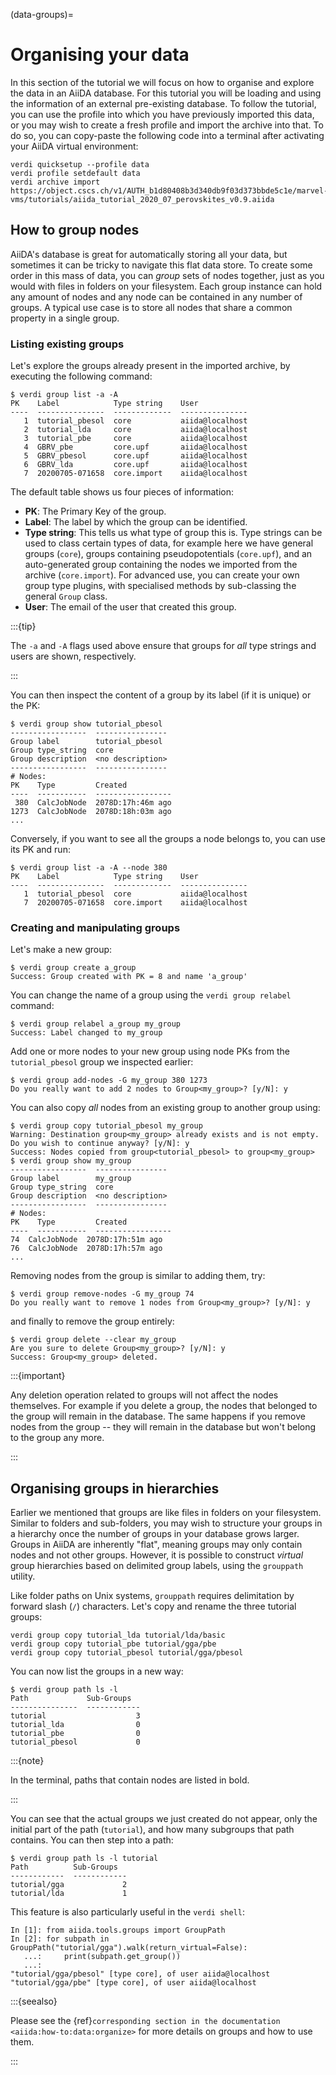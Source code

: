 (data-groups)=

# Organising your data

In this section of the tutorial we will focus on how to organise and explore the data in an AiiDA database.
For this tutorial you will be loading and using the information of an external pre-existing database.
To follow the tutorial, you can use the profile into which you have previously imported this data, or you may wish to create a fresh profile and import the archive into that.
To do so, you can copy-paste the following code into a terminal after activating your AiiDA virtual environment:

```{code-block} console
verdi quicksetup --profile data
verdi profile setdefault data
verdi archive import https://object.cscs.ch/v1/AUTH_b1d80408b3d340db9f03d373bbde5c1e/marvel-vms/tutorials/aiida_tutorial_2020_07_perovskites_v0.9.aiida
```

## How to group nodes

AiiDA's database is great for automatically storing all your data, but sometimes it can be tricky to navigate this flat data store.
To create some order in this mass of data, you can *group* sets of nodes together, just as you would with files in folders on your filesystem.
Each group instance can hold any amount of nodes and any node can be contained in any number of groups.
A typical use case is to store all nodes that share a common property in a single group.

### Listing existing groups

Let's explore the groups already present in the imported archive, by executing the following command:

```{code-block} console
$ verdi group list -a -A
PK    Label            Type string    User
----  ---------------  -------------  ---------------
   1  tutorial_pbesol  core           aiida@localhost
   2  tutorial_lda     core           aiida@localhost
   3  tutorial_pbe     core           aiida@localhost
   4  GBRV_pbe         core.upf       aiida@localhost
   5  GBRV_pbesol      core.upf       aiida@localhost
   6  GBRV_lda         core.upf       aiida@localhost
   7  20200705-071658  core.import    aiida@localhost
```

The default table shows us four pieces of information:

* **PK**: The Primary Key of the group.
* **Label**: The label by which the group can be identified.
* **Type string**: This tells us what type of group this is.
  Type strings can be used to class certain types of data, for example here we have general groups (`core`), groups containing pseudopotentials (`core.upf`), and an auto-generated group containing the nodes we imported from the archive (`core.import`).
  For advanced use, you can create your own group type plugins, with specialised methods by sub-classing the general `Group` class.
* **User**: The email of the user that created this group.

:::{tip}

The `-a` and `-A` flags used above ensure that groups for *all* type strings and users are shown, respectively.

:::

You can then inspect the content of a group by its label (if it is unique) or the PK:

```{code-block} console
$ verdi group show tutorial_pbesol
-----------------  ----------------
Group label        tutorial_pbesol
Group type_string  core
Group description  <no description>
-----------------  ----------------
# Nodes:
PK    Type         Created
----  -----------  -----------------
 380  CalcJobNode  2078D:17h:46m ago
1273  CalcJobNode  2078D:18h:03m ago
...
```

Conversely, if you want to see all the groups a node belongs to, you can use its PK and run:

```{code-block} console
$ verdi group list -a -A --node 380
PK    Label            Type string    User
----  ---------------  -------------  ---------------
   1  tutorial_pbesol  core           aiida@localhost
   7  20200705-071658  core.import    aiida@localhost
```

### Creating and manipulating groups

Let's make a new group:

```{code-block} console
$ verdi group create a_group
Success: Group created with PK = 8 and name 'a_group'
```

You can change the name of a group using the `verdi group relabel` command:

```{code-block} console
$ verdi group relabel a_group my_group
Success: Label changed to my_group
```

Add one or more nodes to your new group using node PKs from the `tutorial_pbesol` group we inspected earlier:

```{code-block} console
$ verdi group add-nodes -G my_group 380 1273
Do you really want to add 2 nodes to Group<my_group>? [y/N]: y
```

You can also copy *all* nodes from an existing group to another group using:

```{code-block} console
$ verdi group copy tutorial_pbesol my_group
Warning: Destination group<my_group> already exists and is not empty.
Do you wish to continue anyway? [y/N]: y
Success: Nodes copied from group<tutorial_pbesol> to group<my_group>
$ verdi group show my_group
-----------------  ----------------
Group label        my_group
Group type_string  core
Group description  <no description>
-----------------  ----------------
# Nodes:
PK    Type         Created
----  -----------  -----------------
74  CalcJobNode  2078D:17h:51m ago
76  CalcJobNode  2078D:17h:57m ago
...
```

Removing nodes from the group is similar to adding them, try:

```{code-block} console
$ verdi group remove-nodes -G my_group 74
Do you really want to remove 1 nodes from Group<my_group>? [y/N]: y
```

and finally to remove the group entirely:

```{code-block} console
$ verdi group delete --clear my_group
Are you sure to delete Group<my_group>? [y/N]: y
Success: Group<my_group> deleted.
```

:::{important}

Any deletion operation related to groups will not affect the nodes themselves.
For example if you delete a group, the nodes that belonged to the group will remain in the database.
The same happens if you remove nodes from the group -- they will remain in the database but won't belong to the group any more.

:::

## Organising groups in hierarchies

Earlier we mentioned that groups are like files in folders on your filesystem.
Similar to folders and sub-folders, you may wish to structure your groups in a hierarchy once the number of groups in your database grows larger.
Groups in AiiDA are inherently "flat", meaning groups may only contain nodes and not other groups.
However, it is possible to construct *virtual* group hierarchies based on delimited group labels, using the `grouppath` utility.

Like folder paths on Unix systems, `grouppath` requires delimitation by forward slash (`/`) characters.
Let's copy and rename the three tutorial groups:

```{code-block} console
verdi group copy tutorial_lda tutorial/lda/basic
verdi group copy tutorial_pbe tutorial/gga/pbe
verdi group copy tutorial_pbesol tutorial/gga/pbesol
```

You can now list the groups in a new way:

```{code-block} console
$ verdi group path ls -l
Path             Sub-Groups
---------------  ------------
tutorial                    3
tutorial_lda                0
tutorial_pbe                0
tutorial_pbesol             0
```

:::{note}

In the terminal, paths that contain nodes are listed in bold.

:::

You can see that the actual groups we just created do not appear, only the initial part of the path (`tutorial`), and how many subgroups that path contains.
You can then step into a path:

```{code-block} console
$ verdi group path ls -l tutorial
Path          Sub-Groups
------------  ------------
tutorial/gga             2
tutorial/lda             1
```

This feature is also particularly useful in the `verdi shell`:

```{code-block} ipython
In [1]: from aiida.tools.groups import GroupPath
In [2]: for subpath in GroupPath("tutorial/gga").walk(return_virtual=False):
   ...:     print(subpath.get_group())
   ...:
"tutorial/gga/pbesol" [type core], of user aiida@localhost
"tutorial/gga/pbe" [type core], of user aiida@localhost
```

:::{seealso}

Please see the {ref}`corresponding section in the documentation <aiida:how-to:data:organize>` for more details on groups and how to use them.

:::
